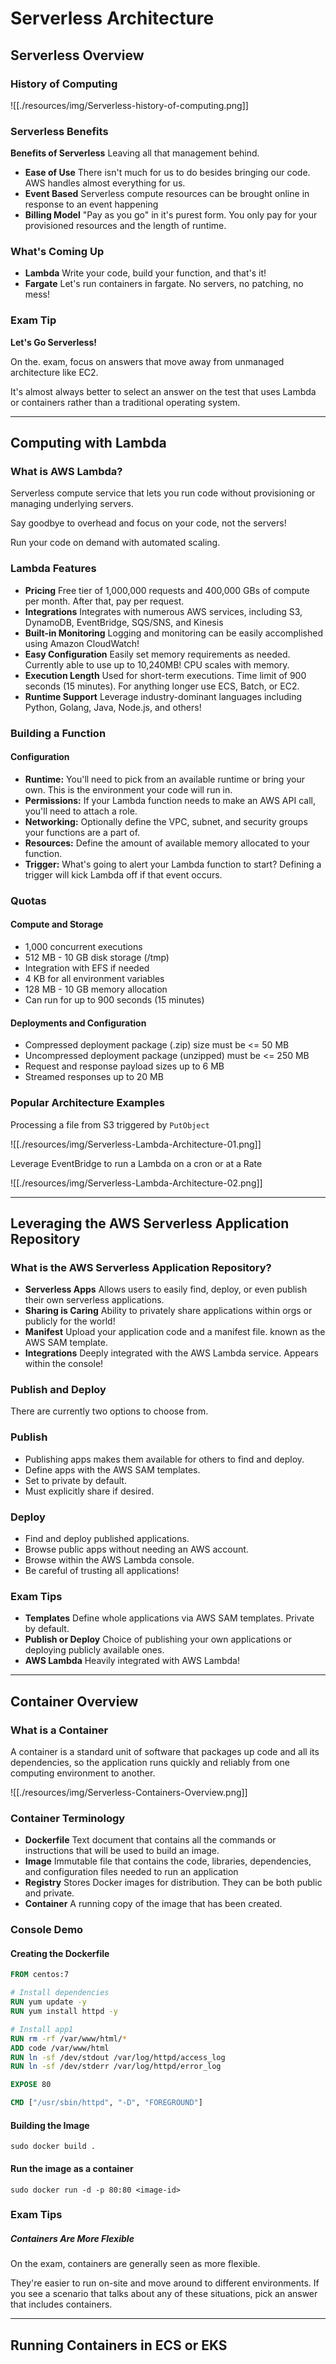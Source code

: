 # Serverless Architecture

## Serverless Overview

### History of Computing

![[./resources/img/Serverless-history-of-computing.png]]

### Serverless Benefits

**Benefits of Serverless**
Leaving all that management behind.

- **Ease of Use**
	  There isn't much for us to do besides bringing our code.  AWS handles almost everything for us.
- **Event Based**
	  Serverless compute resources can be brought online in response to an event happening
- **Billing Model**
	  "Pay as you go" in it's purest form.  You only pay for your provisioned resources and the length of runtime.

### What's Coming Up

- **Lambda**
	  Write your code, build your function, and that's it!
- **Fargate**
	  Let's run containers in fargate.  No servers, no patching, no mess!

### Exam Tip

**Let's Go Serverless!**

On the. exam, focus on answers that move away from unmanaged architecture like EC2.

It's almost always better to select an answer on the test that uses Lambda or containers rather than a traditional operating system.

---

## Computing with Lambda

### What is AWS Lambda?

Serverless compute service that lets you run code without provisioning or managing underlying servers.

Say goodbye to overhead and focus on your code, not the servers!

Run your code on demand with automated scaling.

### Lambda Features

- **Pricing**
	  Free tier of 1,000,000 requests and 400,000 GBs of compute per month.  After that, pay per request.
- **Integrations**
	  Integrates with numerous AWS services, including S3, DynamoDB, EventBridge, SQS/SNS, and Kinesis
- **Built-in Monitoring**
	  Logging and monitoring can be easily accomplished using Amazon CloudWatch!
- **Easy Configuration**
	  Easily set memory requirements as needed.  Currently able to use up to 10,240MB!  CPU scales with memory.
- **Execution Length**
	  Used for short-term executions.  Time limit of 900 seconds (15 minutes).  For anything longer use ECS, Batch, or EC2.
- **Runtime Support**
	  Leverage industry-dominant languages including Python, Golang, Java, Node.js, and others!

### Building a Function

#### Configuration

- **Runtime:** You'll need to pick from an available runtime or bring your own.  This is the environment your code will run in.
- **Permissions:** If your Lambda function needs to make an AWS API call, you'll need to attach a role.
- **Networking:** Optionally define the VPC, subnet, and security groups your functions are a part of.
- **Resources:** Define the amount of available memory allocated to your function.
- **Trigger:** What's going to alert your Lambda function to start?  Defining a trigger will kick Lambda off if that event occurs.

### Quotas
#### Compute and Storage
- 1,000 concurrent executions
- 512 MB - 10 GB disk storage (/tmp)
- Integration with EFS if needed
- 4 KB for all environment variables
- 128 MB - 10 GB memory allocation
- Can run for up to 900 seconds (15 minutes)

#### Deployments and Configuration
- Compressed deployment package (.zip) size must be <= 50 MB
- Uncompressed deployment package (unzipped) must be <= 250 MB
- Request and response payload sizes up to 6 MB
- Streamed responses up to 20 MB

### Popular Architecture Examples

Processing a file from S3 triggered by `PutObject`

![[./resources/img/Serverless-Lambda-Architecture-01.png]]

Leverage EventBridge to run a Lambda on a cron or at a Rate

![[./resources/img/Serverless-Lambda-Architecture-02.png]]

---
## Leveraging the AWS Serverless Application Repository

### What is the AWS Serverless Application Repository?

- **Serverless Apps**
	  Allows users to easily find, deploy, or even publish their own serverless applications.
- **Sharing is Caring**
	  Ability to privately share applications within orgs or publicly for the world!
- **Manifest**
	  Upload your application code and a manifest file.   known as the AWS SAM template.
- **Integrations**
	  Deeply integrated with the AWS Lambda service.  Appears within the console!

### Publish and Deploy

There are currently two options to choose from.

### Publish
- Publishing apps makes them available for others to find and deploy.
- Define apps with the AWS SAM templates.
- Set to private by default.
- Must explicitly share if desired.

### Deploy
- Find and deploy published applications.
- Browse public apps without needing an AWS account.
- Browse within the AWS Lambda console.
- Be careful of trusting all applications!

### Exam Tips

- **Templates**
	  Define whole applications via AWS SAM templates.  Private by default.
- **Publish or Deploy**
	  Choice of publishing your own applications or deploying publicly available ones.
- **AWS Lambda**
	  Heavily integrated with AWS Lambda!

---

## Container Overview

### What is a Container

A container is a standard unit of software that packages up code and all its dependencies, so the application runs quickly and reliably from one computing environment to another.

![[./resources/img/Serverless-Containers-Overview.png]]

### Container Terminology

- **Dockerfile**
	  Text document that contains all the commands or instructions that will be used to build an image.
- **Image**
	  Immutable file that contains the code, libraries, dependencies, and configuration files needed to run an application
- **Registry**
	  Stores Docker images for distribution.  They can be both public and private.
- **Container**
	  A running copy of the image that has been created.

### Console Demo

#### Creating the Dockerfile
```dockerfile
FROM centos:7

# Install dependencies
RUN yum update -y
RUN yum install httpd -y

# Install app1
RUN rm -rf /var/www/html/*
ADD code /var/www/html
RUN ln -sf /dev/stdout /var/log/httpd/access_log
RUN ln -sf /dev/stderr /var/log/httpd/error_log

EXPOSE 80

CMD ["/usr/sbin/httpd", "-D", "FOREGROUND"]
```

#### Building the Image
```shell
sudo docker build .
```

#### Run the image as a container
```shell
sudo docker run -d -p 80:80 <image-id>
```

### Exam Tips

##### Containers Are More Flexible
On the exam, containers are generally seen as more flexible.

They're easier to run on-site and move around to different environments. If you see a scenario that talks about any of these situations, pick an answer that includes containers.

---

## Running Containers in ECS or EKS

